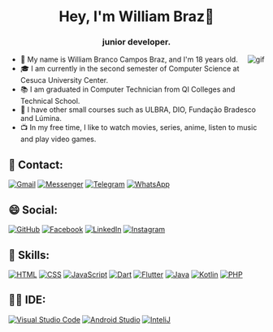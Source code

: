 <h1 align="center">Hey, I'm William Braz👋</h1>
<h3 align="center">junior developer.</h3>

<img align="right" alt="gif" src="https://media3.giphy.com/media/zOvBKUUEERdNm/giphy.gif?cid=ecf05e473djnwj6hqoltujalfx3580ne3gl3sfwfmlcenbha&rid=giphy.gif&ct=g" width="" height="">

- 🧑 My name is William Branco Campos Braz, and I'm 18 years old.
- 🎓 I am currently in the second semester of Computer Science at Cesuca University Center.
- 📚 I am graduated in Computer Technician from QI Colleges and Technical School.
- 📜 I have other small courses such as ULBRA, DIO, Fundação Bradesco and Lúmina.
- 📺 In my free time, I like to watch movies, series, anime, listen to music and play video games.

## 📱 Contact:

[![Gmail](https://img.shields.io/badge/Gmail-D14836?style=for-the-badge&logo=gmail&logoColor=white)](https://mail.google.com/mail/u/0/?tab=rm&ogbl#inbox) [![Messenger](https://img.shields.io/badge/Messenger-00B2FF?style=for-the-badge&logo=messenger&logoColor=white)](https://www.messenger.com/t/william.braz.1000) [![Telegram](https://img.shields.io/badge/Telegram-2CA5E0?style=for-the-badge&logo=telegram&logoColor=white)](https://t.me/WilliamBraz) [![WhatsApp](https://img.shields.io/badge/WhatsApp-25D366?style=for-the-badge&logo=whatsapp&logoColor=white)](https://wa.me/5551985537545)

## 😄 Social:

[![GitHub](https://img.shields.io/badge/GitHub-100000?style=for-the-badge&logo=github&logoColor=white)]() [![Facebook](https://img.shields.io/badge/Facebook-1877F2?style=for-the-badge&logo=facebook&logoColor=white)](https://www.facebook.com/william.braz.1000/) [![LinkedIn](https://img.shields.io/badge/LinkedIn-0077B5?style=for-the-badge&logo=linkedin&logoColor=white)](https://www.linkedin.com/in/williambrancocamposbraz/) [![Instagram](https://img.shields.io/badge/Instagram-E4405F?style=for-the-badge&logo=instagram&logoColor=white)](https://www.instagram.com/invites/contact/?i=1ui6vl66zsll7&utm_content=37iofg9) 

## 🚀 Skills:

[![HTML](https://img.shields.io/badge/HTML5-E34F26?style=for-the-badge&logo=html5&logoColor=white)]() [![CSS](https://img.shields.io/badge/CSS3-1572B6?style=for-the-badge&logo=css3&logoColor=white)]() [![JavaScript](https://img.shields.io/badge/JavaScript-323330?style=for-the-badge&logo=javascript&logoColor=F7DF1E)]() [![Dart](https://img.shields.io/badge/Dart-0175C2?style=for-the-badge&logo=dart&logoColor=white)]() [![Flutter](https://img.shields.io/badge/Flutter-02569B?style=for-the-badge&logo=flutter&logoColor=white)]() [![Java](https://img.shields.io/badge/Java-ED8B00?style=for-the-badge&logo=java&logoColor=white)]() [![Kotlin](https://img.shields.io/badge/Kotlin-0095D5?&style=for-the-badge&logo=kotlin&logoColor=white)]() [![PHP](https://img.shields.io/badge/PHP-777BB4?style=for-the-badge&logo=php&logoColor=white)]()

## 👩‍💻 IDE:

[![Visual Studio Code](https://img.shields.io/badge/Visual_Studio_Code-0078D4?style=for-the-badge&logo=visual%20studio%20code&logoColor=white)]() [![Android Studio](https://img.shields.io/badge/Android_Studio-3DDC84?style=for-the-badge&logo=android-studio&logoColor=white)]() [![InteliJ](https://img.shields.io/badge/IntelliJ_IDEA-000000.svg?style=for-the-badge&logo=intellij-idea&logoColor=white)]()
